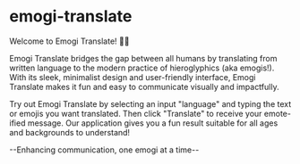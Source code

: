 # emogi-translate

Welcome to Emogi Translate! 🥰🎊 

Emogi Translate bridges the gap between all humans by translating from written language to the modern practice of hieroglyphics (aka emogis!). With its sleek, minimalist design and user-friendly interface, Emogi Translate makes it fun and easy to communicate visually and impactfully.

Try out Emogi Translate by selecting an input "language" and typing the text or emojis you want translated. Then click "Translate" to receive your emote-ified message. Our application gives you a fun result suitable for all ages and backgrounds to understand! 

--Enhancing communication, one emogi at a time--
